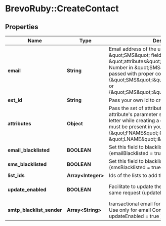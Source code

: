 # BrevoRuby::CreateContact

## Properties
Name | Type | Description | Notes
------------ | ------------- | ------------- | -------------
**email** | **String** | Email address of the user. Mandatory if \&quot;SMS\&quot; field is not passed in \&quot;attributes\&quot; parameter. Mobile Number in \&quot;SMS\&quot; field should be passed with proper country code. For example {\&quot;SMS\&quot;:\&quot;+91xxxxxxxxxx\&quot;} or {\&quot;SMS\&quot;:\&quot;0091xxxxxxxxxx\&quot;} | [optional] 
**ext_id** | **String** | Pass your own Id to create a contact. | [optional] 
**attributes** | **Object** | Pass the set of attributes and their values. The attribute&#39;s parameter should be passed in capital letter while creating a contact. These attributes must be present in your Brevo account. For eg. {\&quot;FNAME\&quot;:\&quot;Elly\&quot;, \&quot;LNAME\&quot;:\&quot;Roger\&quot;} | [optional] 
**email_blacklisted** | **BOOLEAN** | Set this field to blacklist the contact for emails (emailBlacklisted &#x3D; true) | [optional] 
**sms_blacklisted** | **BOOLEAN** | Set this field to blacklist the contact for SMS (smsBlacklisted &#x3D; true) | [optional] 
**list_ids** | **Array&lt;Integer&gt;** | Ids of the lists to add the contact to | [optional] 
**update_enabled** | **BOOLEAN** | Facilitate to update the existing contact in the same request (updateEnabled &#x3D; true) | [optional] [default to false]
**smtp_blacklist_sender** | **Array&lt;String&gt;** | transactional email forbidden sender for contact. Use only for email Contact ( only available if updateEnabled &#x3D; true ) | [optional] 


